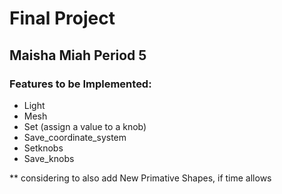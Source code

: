 # Final Project
## Maisha Miah Period 5
### Features to be Implemented:
* Light
* Mesh
* Set (assign a value to a knob)
* Save_coordinate_system
* Setknobs
* Save_knobs

** considering to also add New Primative Shapes, if time allows
